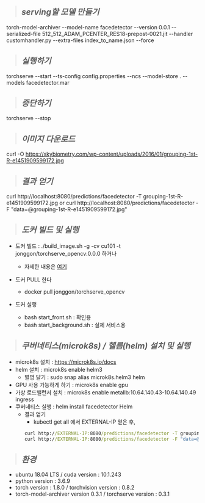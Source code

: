 >## ***serving할 모델 만들기***
torch-model-archiver --model-name facedetector --version 0.0.1 --serialized-file 512_512_ADAM_PCENTER_RES18-prepost-0021.jit --handler customhandler.py --extra-files index_to_name.json --force

>## ***실행하기***
torchserve --start --ts-config config.properties --ncs --model-store . --models facedetector.mar

>## ***중단하기***
torchserve --stop

>## ***이미지 다운로드***
curl -O https://skybiometry.com/wp-content/uploads/2016/01/grouping-1st-R-e1451909599172.jpg

>## ***결과 얻기***
curl http://localhost:8080/predictions/facedetector -T grouping-1st-R-e1451909599172.jpg
or
curl http://localhost:8080/predictions/facedetector -F "data=@grouping-1st-R-e1451909599172.jpg"

>## ***도커 빌드 및 실행***
* 도커 빌드 : ./build_image.sh -g -cv cu101 -t jonggon/torchserve_opencv:0.0.0 하거나
  * 자세한 내용은 [여기](https://github.com/pytorch/serve/tree/master/docker)
* 도커 PULL 한다
  * docker pull jonggon/torchserve_opencv

* 도커 실행
  * bash start_front.sh : 확인용
  * bash start_background.sh : 실제 서비스용

>## ***쿠버네티스(microk8s) / 헬름(helm) 설치 및 실행***
* microk8s 설치 : https://microk8s.io/docs
* helm 설치 : microk8s enable helm3
  * 별명 달기 : sudo snap alias microk8s.helm3 helm
* GPU 사용 가능하게 하기 : microk8s enable gpu
* 가상 로드밸런서 설치 : microk8s enable metallb:10.64.140.43-10.64.140.49 ingress
* 쿠버네티스 실행 : helm install facedetector Helm
  * 결과 얻기
    * kubectl get all 에서 EXTERNAL-IP 얻은 후,
    ```cmd
    curl http://EXTERNAL-IP:8080/predictions/facedetector -T grouping-1st-R-e1451909599172.jpg
    curl http://EXTERNAL-IP:8080/predictions/facedetector -F "data=@grouping-1st-R-e1451909599172.jpg"
    ```
    
>## ***환경***
* ubuntu 18.04 LTS / cuda version : 10.1.243
* python version : 3.6.9
* torch version : 1.8.0 / torchvision version : 0.8.2
* torch-model-archiver version  0.3.1 / torchserve version : 0.3.1

